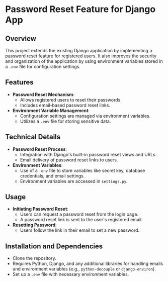 

# Password Reset Feature for Django App

## Overview
This project extends the existing Django application by implementing a password reset feature for registered users. It also improves the security and organization of the application by using environment variables stored in a `.env` file for configuration settings.

## Features
- **Password Reset Mechanism**:
  - Allows registered users to reset their passwords.
  - Includes email-based password reset links.
- **Environment Variable Management**:
  - Configuration settings are managed via environment variables.
  - Utilizes a `.env` file for storing sensitive data.

## Technical Details
- **Password Reset Process**:
  - Integration with Django's built-in password reset views and URLs.
  - Email delivery of password reset links to users.
- **Environment Variables**:
  - Use of a `.env` file to store variables like secret key, database credentials, and email settings.
  - Environment variables are accessed in `settings.py`.

## Usage
- **Initiating Password Reset**:
  - Users can request a password reset from the login page.
  - A password reset link is sent to the user's registered email.
- **Resetting Password**:
  - Users follow the link in their email to set a new password.

## Installation and Dependencies
- Clone the repository.
- Requires Python, Django, and any additional libraries for handling emails and environment variables (e.g., `python-decouple` or `django-environ`).
- Set up a `.env` file with necessary environment variables.
